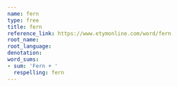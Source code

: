 ```yaml
---
name: fern
type: free
title: fern
reference_link: https://www.etymonline.com/word/fern
root_name: 
root_language: 
denotation: 
word_sums:
- sum: 'Fern + '
  respelling: fern
---
```

